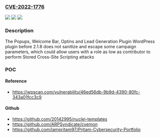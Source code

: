 ### [CVE-2022-1776](https://cve.mitre.org/cgi-bin/cvename.cgi?name=CVE-2022-1776)
![](https://img.shields.io/static/v1?label=Product&message=Popups%2C%20Welcome%20Bar%2C%20Optins%20and%20Lead%20Generation%20Plugin%20%E2%80%93%20Icegram&color=blue)
![](https://img.shields.io/static/v1?label=Version&message=2.1.8%20&color=brightgreen)
![](https://img.shields.io/static/v1?label=Vulnerability&message=CWE-79%20Cross-site%20Scripting%20(XSS)&color=brightgreen)

### Description

The Popups, Welcome Bar, Optins and Lead Generation Plugin WordPress plugin before 2.1.8 does not sanitize and escape some campaign parameters, which could allow users with a role as low as contributor to perform Stored Cross-Site Scripting attacks

### POC

#### Reference
- https://wpscan.com/vulnerability/46ed56db-9b9d-4390-80fc-343a01fcc3c9

#### Github
- https://github.com/20142995/nuclei-templates
- https://github.com/ARPSyndicate/cvemon
- https://github.com/iampritam97/Pritam-Cybersecurity-Portfolio

